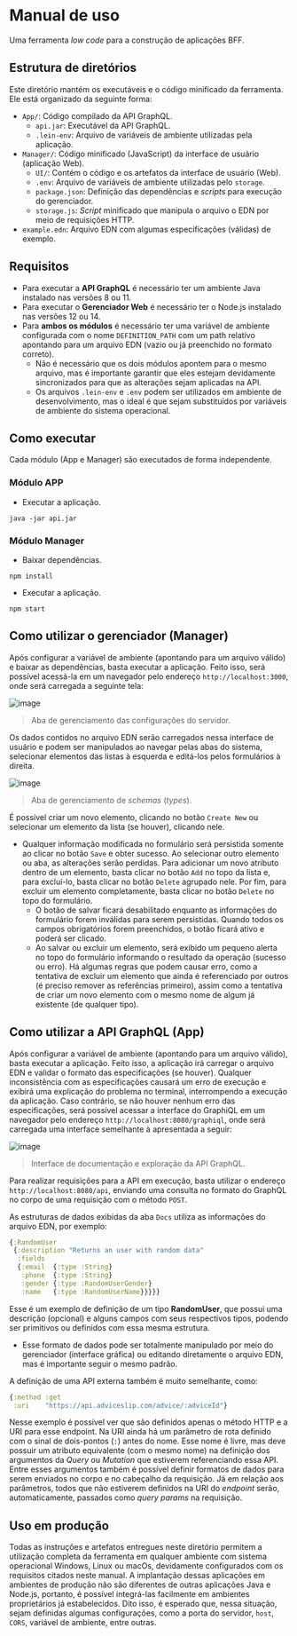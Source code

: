 # Manual de uso

Uma ferramenta _low code_ para a construção de aplicações BFF.

## Estrutura de diretórios

Este diretório mantém os executáveis e o código minificado da ferramenta. Ele está organizado da seguinte forma:

- `App/`: Código compilado da API GraphQL.
  - `api.jar`: Executável da API GraphQL.
  - `.lein-env`: Arquivo de variáveis de ambiente utilizadas pela aplicação.
- `Manager/`: Código minificado (JavaScript) da interface de usuário (aplicação Web).
  - `UI/`: Contém o código e os artefatos da interface de usuário (Web).
  - `.env`: Arquivo de variáveis de ambiente utilizadas pelo `storage`.
  - `package.json`: Definição das dependências e _scripts_ para execução do gerenciador.
  - `storage.js`: _Script_ minificado que manipula o arquivo o EDN por meio de requisições HTTP.
- `example.edn`: Arquivo EDN com algumas especificações (válidas) de exemplo.

## Requisitos

- Para executar a **API GraphQL** é necessário ter um ambiente Java instalado nas versões 8 ou 11.
- Para executar o **Gerenciador Web** é necessário ter o Node.js instalado nas versões 12 ou 14.
- Para **ambos os módulos** é necessário ter uma variável de ambiente configurada com o nome `DEFINITION_PATH` com um path relativo apontando para um arquivo EDN (vazio ou já preenchido no formato correto).
  - Não é necessário que os dois módulos apontem para o mesmo arquivo, mas é importante garantir que eles estejam devidamente sincronizados para que as alterações sejam aplicadas na API.
  - Os arquivos `.lein-env` e `.env` podem ser utilizados em ambiente de desenvolvimento, mas o ideal é que sejam substituídos por variáveis de ambiente do sistema operacional.
  

## Como executar

Cada módulo (App e Manager) são executados de forma independente.

### Módulo APP

- Executar a aplicação.

```
java -jar api.jar
```

### Módulo Manager

- Baixar dependências.

```
npm install
```

- Executar a aplicação.

```
npm start
```
## Como utilizar o gerenciador (Manager)

Após configurar a variável de ambiente (apontando para um arquivo válido) e baixar as dependências, basta executar a aplicação. Feito isso, será possível acessá-la em um navegador pelo endereço `http://localhost:3000`, onde será carregada a seguinte tela:

![image](https://user-images.githubusercontent.com/38755766/201502724-0d333d94-35c0-46d3-819b-26693cb06f8a.png)
> Aba de gerenciamento das configurações do servidor.

Os dados contidos no arquivo EDN serão carregados nessa interface de usuário e podem ser manipulados ao navegar pelas abas do sistema, selecionar elementos das listas à esquerda e editá-los pelos formulários à direita. 

![image](https://user-images.githubusercontent.com/38755766/201502697-9bca4da3-ac45-404b-88cf-905d16128d63.png)
> Aba de gerenciamento de _schemas_ (_types_).

É possível criar um novo elemento, clicando no botão `Create New` ou selecionar um elemento da lista (se houver), clicando nele.
- Qualquer informação modificada no formulário será persistida somente ao clicar no botão `Save` e obter sucesso. Ao selecionar outro elemento ou aba, as alterações serão perdidas. Para adicionar um novo atributo dentro de um elemento, basta clicar no botão `Add` no topo da lista e, para excluí-lo, basta clicar no botão `Delete` agrupado nele. Por fim, para excluir um elemento completamente, basta clicar no botão `Delete` no topo do formulário. 
  - O botão de salvar ficará desabilitado enquanto as informações do formulário forem inválidas para serem persistidas. Quando todos os campos obrigatórios forem preenchidos, o botão ficará ativo e poderá ser clicado.
  - Ao salvar ou excluir um elemento, será exibido um pequeno alerta no topo do formulário informando o resultado da operação (sucesso ou erro). Há algumas regras que podem causar erro, como a tentativa de excluir um elemento que ainda é referenciado por outros (é preciso remover as referências primeiro), assim como a tentativa de criar um novo elemento com o mesmo nome de algum já existente (de qualquer tipo).

## Como utilizar a API GraphQL (App)

Após configurar a variável de ambiente (apontando para um arquivo válido), basta executar a aplicação. Feito isso, a aplicação irá carregar o arquivo EDN e validar o formato das especificações (se houver). Qualquer inconsistência com as especificações causará um erro de execução e exibirá uma explicação do problema no terminal, interrompendo a execução da aplicação. Caso contrário, se não houver nenhum erro das especificações, será possível acessar a interface do GraphiQL em um navegador pelo endereço `http://localhost:8080/graphiql`, onde será carregada uma interface semelhante à apresentada a seguir:

![image](https://user-images.githubusercontent.com/38755766/201502817-4e4a1624-1c2c-46f1-ab60-6874dcbb6cc7.png)
> Interface de documentação e exploração da API GraphQL.

Para realizar requisições para a API em execução, basta utilizar o endereço `http://localhost:8080/api`, enviando uma consulta no formato do GraphQL no corpo de uma requisição com o método `POST`.

As estruturas de dados exibidas da aba `Docs` utiliza as informações do arquivo EDN, por exemplo:

```clojure
{:RandomUser
 {:description "Returns an user with random data"
  :fields
  {:email  {:type :String}
   :phone  {:type :String}
   :gender {:type :RandomUserGender}
   :name   {:type :RandomUserName}}}}}
````

Esse é um exemplo de definição de um tipo **RandomUser**, que possui uma descrição (opcional) e alguns campos com seus respectivos tipos, podendo ser primitivos ou definidos com essa mesma estrutura.
- Esse formato de dados pode ser totalmente manipulado por meio do gerenciador (interface gráfica) ou editando diretamente o arquivo EDN, mas é importante seguir o mesmo padrão.

A definição de uma API externa também é muito semelhante, como: 

```clojure
{:method :get
 :uri    "https://api.adviceslip.com/advice/:adviceId"}
````

Nesse exemplo é possível ver que são definidos apenas o método HTTP e a URI para esse endpoint. Na URI ainda há um parâmetro de rota definido com o sinal de dois-pontos (`:`) antes do nome. Esse nome é livre, mas deve possuir um atributo equivalente (com o mesmo nome) na definição dos argumentos da _Query_ ou _Mutation_ que estiverem referenciando essa API. Entre esses argumentos também é possível definir formatos de dados para serem enviados no corpo e no cabeçalho da requisição. Já em relação aos parâmetros, todos que não estiverem definidos na URI do _endpoint_ serão, automaticamente, passados como _query params_ na requisição.

## Uso em produção

Todas as instruções e artefatos entregues neste diretório permitem a utilização completa da ferramenta em qualquer ambiente com sistema operacional Windows, Linux ou macOs, devidamente configurados com os requisitos citados neste manual. A implantação dessas aplicações em ambientes de produção não são diferentes de outras aplicações Java e Node.js, portanto, é possível integrá-las facilmente em ambientes proprietários já estabelecidos. Dito isso, é esperado que, nessa situação, sejam definidas algumas configurações, como a porta do servidor, `host`, `CORS`, variável de ambiente, entre outras.
